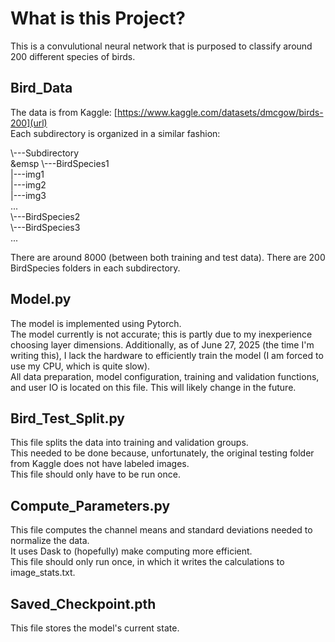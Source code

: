 # What is this Project?

This is a convulutional neural network that is purposed to classify around 200 different species of birds.

## Bird_Data

The data is from Kaggle: [https://www.kaggle.com/datasets/dmcgow/birds-200](url)  
Each subdirectory is organized in a similar fashion:

\\---Subdirectory  
&emsp \\---BirdSpecies1  
        |---img1  
        |---img2  
        |---img3  
        ...  
    \\---BirdSpecies2  
    \\---BirdSpecies3  
    ...  

There are around 8000 (between both training and test data). There are 200 BirdSpecies folders in each subdirectory.

## Model.py

The model is implemented using Pytorch.  
The model currently is not accurate; this is partly due to my inexperience choosing layer dimensions. Additionally, as of June 27, 2025 (the time I'm writing this), I lack the hardware to efficiently train the model (I am forced to use my CPU, which is quite slow).  
All data preparation, model configuration, training and validation functions, and user IO is located on this file. This will likely change in the future.

## Bird_Test_Split.py

This file splits the data into training and validation groups.  
This needed to be done because, unfortunately, the original testing folder from Kaggle does not have labeled images.  
This file should only have to be run once.

## Compute_Parameters.py

This file computes the channel means and standard deviations needed to normalize the data.  
It uses Dask to (hopefully) make computing more efficient.  
This file should only run once, in which it writes the calculations to image_stats.txt.

## Saved_Checkpoint.pth

This file stores the model's current state.


